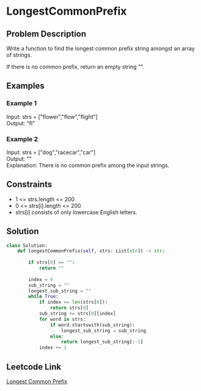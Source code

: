 # LongestCommonPrefix

## Problem Description
Write a function to find the longest common prefix string amongst an array of strings.<br>

If there is no common prefix, return an empty string "".<br>

## Examples
### Example 1
Input: strs = ["flower","flow","flight"]<br>
Output: "fl"<br>

### Example 2
Input: strs = ["dog","racecar","car"]<br>
Output: ""<br>
Explanation: There is no common prefix among the input strings.<br>

## Constraints
- 1 <= strs.length <= 200
- 0 <= strs[i].length <= 200
- strs[i] consists of only lowercase English letters.

## Solution
```python
class Solution:
    def longestCommonPrefix(self, strs: List[str]) -> str:
        
        if strs[0] == "":
            return ""
        
        index = 0
        sub_string = ""
        longest_sub_string = ""
        while True:
            if index >= len(strs[0]):
                return strs[0]
            sub_string += strs[0][index]
            for word in strs:
                if word.startswith(sub_string):
                    longest_sub_string = sub_string
                else:
                    return longest_sub_string[:-1]
            index += 1
```

## Leetcode Link
[Longest Common Prefix](https://leetcode.com/problems/longest-common-prefix/)

